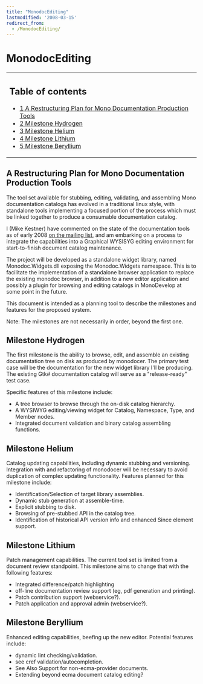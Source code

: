 ```yaml
---
title: "MonodocEditing"
lastmodified: '2008-03-15'
redirect_from:
  - /MonodocEditing/
---
```


MonodocEditing
==============

<table>
<col width="100%" />
<tbody>
<tr class="odd">
<td align="left"><h2>Table of contents</h2>
<ul>
<li><a href="#a-restructuring-plan-for-mono-documentation-production-tools">1 A Restructuring Plan for Mono Documentation Production Tools</a></li>
<li><a href="#milestone-hydrogen">2 Milestone Hydrogen</a></li>
<li><a href="#milestone-helium">3 Milestone Helium</a></li>
<li><a href="#milestone-lithium">4 Milestone Lithium</a></li>
<li><a href="#milestone-beryllium">5 Milestone Beryllium</a></li>
</ul></td>
</tr>
</tbody>
</table>

A Restructuring Plan for Mono Documentation Production Tools
------------------------------------------------------------

The tool set available for stubbing, editing, validating, and assembling Mono documentation catalogs has evolved in a traditional linux style, with standalone tools implementing a focused portion of the process which must be linked together to produce a consumable documentation catalog.

I (Mike Kestner) have commented on the state of the documentation tools as of early 2008 [on the mailing list](https://lists.dot.net/pipermail/mono-docs-list/2008-January/001868.html), and am embarking on a process to integrate the capabilities into a Graphical WYSISYG editing environment for start-to-finish document catalog maintenance.

The project will be developed as a standalone widget library, named Monodoc.Widgets.dll exposing the Monodoc.Widgets namespace. This is to facilitate the implementation of a standalone browser application to replace the existing monodoc browser, in addition to a new editor application and possibly a plugin for browsing and editing catalogs in MonoDevelop at some point in the future.

This document is intended as a planning tool to describe the milestones and features for the proposed system.

Note: The milestones are not necessarily in order, beyond the first one.

Milestone Hydrogen
------------------

The first milestone is the ability to browse, edit, and assemble an existing documentation tree on disk as produced by monodocer. The primary test case will be the documentation for the new widget library I'll be producing. The existing Gtk# documentation catalog will serve as a "release-ready" test case.

Specific features of this milestone include:

-   A tree browser to browse through the on-disk catalog hierarchy.
-   A WYSIWYG editing/viewing widget for Catalog, Namespace, Type, and Member nodes.
-   Integrated document validation and binary catalog assembling functions.

Milestone Helium
----------------

Catalog updating capabilities, including dynamic stubbing and versioning. Integration with and refactoring of monodocer will be necessary to avoid duplication of complex updating functionality. Features planned for this milestone include:

-   Identification/Selection of target library assemblies.
-   Dynamic stub generation at assemble-time.
-   Explicit stubbing to disk.
-   Browsing of pre-stubbed API in the catalog tree.
-   Identification of historical API version info and enhanced Since element support.

Milestone Lithium
-----------------

Patch management capabilities. The current tool set is limited from a document review standpoint. This milestone aims to change that with the following features:

-   Integrated difference/patch highlighting
-   off-line documentation review support (eg, pdf generation and printing).
-   Patch contribution support (webservice?).
-   Patch application and approval admin (webservice?).

Milestone Beryllium
-------------------

Enhanced editing capabilities, beefing up the new editor. Potential features include:

-   dynamic lint checking/validation.
-   see cref validation/autocompletion.
-   See Also Support for non-ecma-provider documents.
-   Extending beyond ecma document catalog editing?

